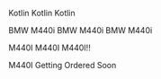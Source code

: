 Kotlin
Kotlin
Kotlin


BMW M440i
BMW M440i
BMW M440i


M440I 
M440I
M440I!!

M440I Getting Ordered Soon
